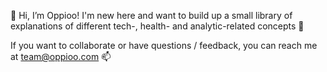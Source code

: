 👋 Hi, I’m Oppioo! I'm new here and want to build up a small library of explanations of different tech-, health- and analytic-related concepts 👀

If you want to collaborate or have questions / feedback, you can reach me at team@oppioo.com 📫 

<!---
Oppioo/Oppioo is a ✨ special ✨ repository because its `README.md` (this file) appears on your GitHub profile.
You can click the Preview link to take a look at your changes.

- 🌱 I’m currently learning ...
- 💞️ I’m looking to collaborate on ...
--->
